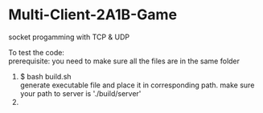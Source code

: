 # Multi-Client-2A1B-Game
socket progamming with TCP &amp; UDP 

To test the code:  
prerequisite: you need to make sure all the files are in the same folder  
1. $ bash build.sh  
generate executable file and place it in corresponding path. make sure your path to server is './build/server'
2.

